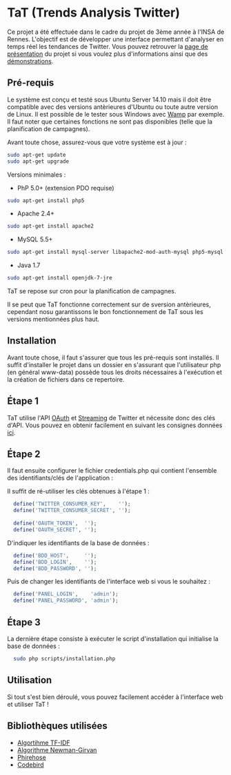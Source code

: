 TaT (Trends Analysis Twitter)
=========================

Ce projet a été effectuée dans le cadre du projet de 3ème année à l'INSA de Rennes.
L'objectif est de développer une interface permettant d'analyser en temps réel les tendances de Twitter.
Vous pouvez retrouver la [page de présentation](http://trends-analysis-twitter.tk/) du projet si vous voulez plus d'informations ainsi que des [démonstrations](http://trends-analysis-twitter.tk/panel/).

Pré-requis
----------

Le système est conçu et testé sous Ubuntu Server 14.10 mais il doit être compatible avec des versions antèrieures d'Ubuntu ou toute autre version de Linux.
Il est possible de le tester sous Windows avec [Wamp](http://www.wampserver.com/) par exemple. Il faut noter que certaines fonctions ne sont pas disponibles (telle que la planification de campagnes).

Avant toute chose, assurez-vous que votre système est à jour :
```bash
sudo apt-get update
sudo apt-get upgrade
```


Versions minimales :

- PhP 5.0+ (extension PDO requise)
```bash
sudo apt-get install php5
```

- Apache 2.4+
```bash
sudo apt-get install apache2
```

- MySQL 5.5+
```bash
sudo apt-get install mysql-server libapache2-mod-auth-mysql php5-mysql
```

- Java 1.7
```bash
sudo apt-get install openjdk-7-jre
```

TaT se repose sur cron pour la planification de campagnes.

Il se peut que TaT fonctionne correctement sur de sversion antèrieures, cependant nosu garantissons le bon fonctionnement de TaT sous les versions mentionnées plus haut.

Installation
------------

Avant toute chose, il faut s'assurer que tous les pré-requis sont installés.
Il suffit d'installer le projet dans un dossier en s'assurant que l'utilisateur php (en général www-data) possède tous les droits nécessaires à l'exécution et la création de fichiers dans ce repertoire.

Étape 1
-------

TaT utilise l'API [OAuth](https://dev.twitter.com/oauth) et [Streaming](https://dev.twitter.com/streaming/overview) de Twitter et nécessite donc des clés d'API. Vous pouvez en obtenir facilement en suivant les consignes données [ici](https://themepacific.com/how-to-generate-api-key-consumer-token-access-key-for-twitter-oauth/994/).

Étape 2
-------

Il faut ensuite configurer le fichier credentials.php qui contient l'ensemble des identifiants/clés de l'application :

Il suffit de ré-utiliser les clés obtenues à l'étape 1 :
```php
  define('TWITTER_CONSUMER_KEY',    '');
  define('TWITTER_CONSUMER_SECRET', '');
	
  define('OAUTH_TOKEN',  '');
  define('OAUTH_SECRET', '');
```

D'indiquer les identifiants de la base de données :
```php
  define('BDD_HOST',     '');
  define('BDD_LOGIN',    '');
  define('BDD_PASSWORD', '');
```

Puis de changer les identifiants de l'interface web si vous le souhaitez :
```php
  define('PANEL_LOGIN',    'admin');
  define('PANEL_PASSWORD', 'admin');
```

Étape 3
-------

La dernière étape consiste à exécuter le script d'installation qui initialise la base de données :
```bash
  sudo php scripts/installation.php
```

Utilisation
-----------

Si tout s'est bien déroulé, vous pouvez facilement accéder à l'interface web et utiliser TaT !

Bibliothèques utilisées
-----------------------

- [Algortihme TF-IDF](https://github.com/valent141/trends-analysis-twitter-tfidf)
- [Algorithme Newman-Girvan](https://github.com/ElyKar/Trends-Analysis)
- [Phirehose](https://github.com/fennb/phirehose)
- [Codebird](https://github.com/jublonet/codebird-php)
